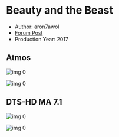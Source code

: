 # Beauty and the Beast

* Author: aron7awol
* [Forum Post](https://www.avsforum.com/threads/bass-eq-for-filtered-movies.2995212/post-57583214)
* Production Year: 2017

## Atmos

![img 0](https://i.imgur.com/SGmZQ7G.jpg)

![img 0](https://i.imgur.com/0PILXKc.png)

## DTS-HD MA 7.1

![img 0](https://i.imgur.com/SaYqeFU.jpg)

![img 0](https://i.imgur.com/Fsv3xmK.jpg)

